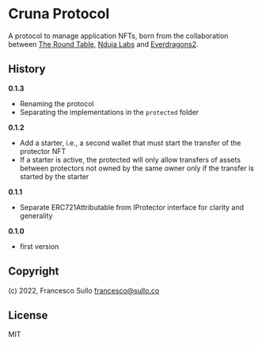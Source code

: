 # Cruna Protocol

A protocol to manage application NFTs, born from the collaboration between [The Round Table](https://trt.gg), [Nduja Labs](https://ndujalabs.com) and [Everdragons2](https://everdragons2.com).

## History

**0.1.3**

- Renaming the protocol
- Separating the implementations in the `protected` folder

**0.1.2**

- Add a starter, i.e., a second wallet that must start the transfer of the protector NFT
- If a starter is active, the protected will only allow transfers of assets between protectors not owned by the same owner only if the transfer is started by the starter

**0.1.1**

- Separate ERC721Attributable from IProtector interface for clarity and generality

**0.1.0**

- first version

## Copyright

(c) 2022, Francesco Sullo <francesco@sullo.co>

## License

MIT
